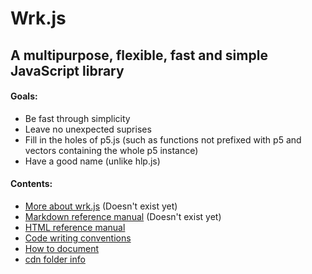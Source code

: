 # Wrk.js

## A multipurpose, flexible, fast and simple JavaScript library

#### Goals:
- Be fast through simplicity
- Leave no unexpected suprises
- Fill in the holes of p5.js (such as functions not prefixed with p5 and vectors containing the whole p5 instance)
- Have a good name (unlike hlp.js)

#### Contents:
- [More about wrk.js]() (Doesn't exist yet)
- [Markdown reference manual](/reference/reference.md) (Doesn't exist yet)
- [HTML reference manual](https://naltonsoftware.com/wrkReference/)
- [Code writing conventions](/documentation/codeWritingConventions.md)
- [How to document](/documentation/howToDocument.md)
- [cdn folder info](/documentation/cdn.md)